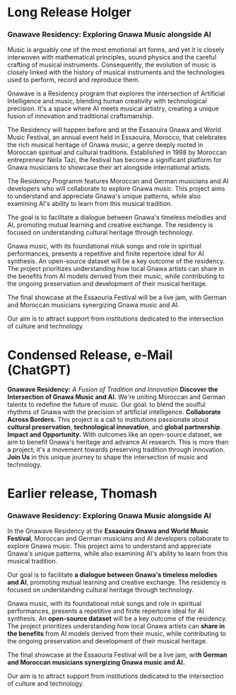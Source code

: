 # Long Release Holger

### Gnawave Residency: Exploring Gnawa Music alongside AI ###

Music is arguably one of the most emotional art forms, and yet it is closely interwoven with mathematical principles, sound physics and the careful crafting of musical instruments. Consequently, the evolution of music is closely linked with the history of musical instruments and the technologies used to perform, record and reproduce them. 

Gnawave is a Residency program that explores the intersection of Artificial Intelligence and music, blending human creativity with technological precision. It's a space where AI meets musical artistry, creating a unique fusion of innovation and traditional craftsmanship.

The Residency will happen before and at the Essaouira Gnawa and World Music Festival, an annual event held in Essaouira, Morocco, that celebrates the rich musical heritage of Gnawa music, a genre deeply rooted in Moroccan spiritual and cultural traditions. Established in 1998 by Moroccan entrepreneur Neila Tazi, the festival has become a significant platform for Gnawa musicians to showcase their art alongside international artists.

The Residency Programm features Moroccan and German musicians and AI developers who will collaborate to explore Gnawa music. This project aims to understand and appreciate Gnawa's unique patterns, while also examining AI's ability to learn from this musical tradition.

The goal is to facilitate a dialogue between Gnawa's timeless melodies and AI, promoting mutual learning and creative exchange. The residency is focused on understanding cultural heritage through technology.

Gnawa music, with its foundational mluk songs and role in spiritual performances, presents a repetitive and finite repertoire ideal for AI synthesis. An open-source dataset will be a key outcome of the residency. The project prioritizes understanding how local Gnawa artists can share in the benefits from AI models derived from their music, while contributing to the ongoing preservation and development of their musical heritage.

The final showcase at the Essaouria Festival will be a live jam, with German and Moroccan musicians synergizing Gnawa music and AI.

Our aim is to attract support from institutions dedicated to the intersection of culture and technology.

# Condensed Release, e-Mail (ChatGPT)
**Gnawave Residency:** *A Fusion of Tradition and Innovation*
**Discover the Intersection of Gnawa Music and AI.** We're uniting Moroccan and German talents to redefine the future of music. Our goal: to blend the soulful rhythms of Gnawa with the precision of artificial intelligence.
**Collaborate Across Borders.** This project is a call to institutions passionate about **cultural preservation**, **technological innovation**, and **global partnership**.
**Impact and Opportunity.** With outcomes like an open-source dataset, we aim to benefit Gnawa's heritage and advance AI research. This is more than a project; it's a movement towards preserving tradition through innovation.
**Join Us** in this unique journey to shape the intersection of music and technology.


# Earlier release, Thomash
### Gnawave Residency: Exploring Gnawa Music alongside AI

In the Gnawave Residency at the **Essaouira Gnawa and World Music Festival**, Moroccan and German musicians and AI developers collaborate to explore Gnawa music. This project aims to understand and appreciate Gnawa's unique patterns, while also examining AI's ability to learn from this musical tradition.

Our goal is to facilitate **a dialogue between Gnawa's timeless melodies and AI**, promoting mutual learning and creative exchange. The residency is focused on understanding cultural heritage through technology.

Gnawa music, with its foundational *mluk* songs and role in spiritual performances, presents a repetitive and finite repertoire ideal for AI synthesis. An **open-source dataset** will be a key outcome of the residency. The project prioritizes understanding how local Gnawa artists can **share in the benefits** from AI models derived from their music, while contributing to the ongoing preservation and development of their musical heritage.

The final showcase at the Essaouria Festival will be a live jam, wit**h German and Moroccan musicians synergizing Gnawa music and AI.**

Our aim is to attract support from institutions dedicated to the intersection of culture and technology.
